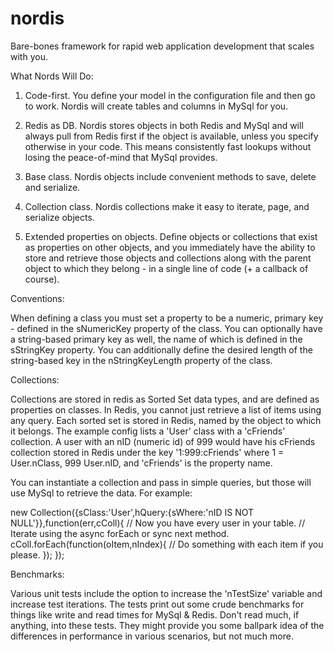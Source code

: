 nordis
=====

Bare-bones framework for rapid web application development that scales with you.

What Nords Will Do:

1. Code-first. You define your model in the configuration file and then go to work. Nordis will create tables
and columns in MySql for you.

2. Redis as DB. Nordis stores objects in both Redis and MySql and will always pull from Redis first if the object is available,
unless you specify otherwise in your code. This means consistently fast lookups without losing the peace-of-mind that
MySql provides.

3. Base class. Nordis objects include convenient methods to save, delete and serialize.

4. Collection class. Nordis collections make it easy to iterate, page, and serialize objects.

5. Extended properties on objects. Define objects or collections that exist as properties on other objects,
and you immediately have the ability to store and retrieve those objects and collections along with the parent object to
which they belong - in a single line of code (+ a callback of course).


Conventions:

When defining a class you must set a property to be a numeric, primary key - defined in the sNumericKey property of the class.
You can optionally have a string-based primary key as well, the name of which is defined in the sStringKey property. You can additionally
define the desired length of the string-based key in the nStringKeyLength property of the class.


Collections:

Collections are stored in redis as Sorted Set data types, and are defined as properties on classes. In Redis, you cannot
just retrieve a list of items using any query.  Each sorted set is stored in Redis, named by the object to which it belongs.
The example config lists a 'User' class with a 'cFriends' collection. A user with an nID (numeric id) of 999 would have his cFriends
collection stored in Redis under the key '1:999:cFriends' where 1 = User.nClass, 999 User.nID, and 'cFriends' is the property
name.

You can instantiate a collection and pass in simple queries, but those will use MySql to retrieve the data. For example:

new Collection({sClass:'User',hQuery:{sWhere:'nID IS NOT NULL'}},function(err,cColl){
    // Now you have every user in your table.
    // Iterate using the async forEach or sync next method.
    cColl.forEach(function(oItem,nIndex){
        // Do something with each item if you please.
    });
});

Benchmarks:

Various unit tests include the option to increase the 'nTestSize' variable and increase test iterations. The tests print
out some crude benchmarks for things like write and read times for MySql & Redis. Don't read much, if anything, into these
tests. They might provide you some ballpark idea of the differences in performance in various scenarios, but not much more.



